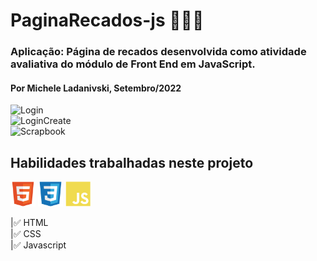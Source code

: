 # PaginaRecados-js 🚀🚀🚀

<h3> Aplicação: Página de recados desenvolvida como atividade avaliativa do módulo de Front End em JavaScript. </h3>
<h4> Por Michele Ladanivski, Setembro/2022 </h4>

<img src="https://user-images.githubusercontent.com/102632136/230983503-b3083ad0-ce4e-4785-8c63-28946bfbc4da.jpg" alt="Login">
<br>
<img src="https://user-images.githubusercontent.com/102632136/230983498-01ec6d18-c8eb-41c4-8250-51e43bf513ab.jpg" alt="LoginCreate">
<br>
<img src="https://user-images.githubusercontent.com/102632136/230985621-621c8983-967e-4927-852a-ef57051ce38c.jpg" alt="Scrapbook">

<h2> Habilidades trabalhadas neste projeto </h2>
<div style="display: inline_block" align="">
    <img align="center" alt="" height="40em" width="40em" src="https://raw.githubusercontent.com/devicons/devicon/master/icons/html5/html5-original.svg">
    <img align="center" alt="" height="40em" width="40em" src="https://raw.githubusercontent.com/devicons/devicon/master/icons/css3/css3-original.svg">
    <img align="center" alt="" height="40em" width="40em" src="https://raw.githubusercontent.com/devicons/devicon/master/icons/javascript/javascript-plain.svg">
</div>
    <br>
|✅ HTML <br>
|✅ CSS <br>     	                    
|✅ Javascript <br>


